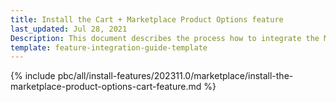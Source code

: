 ```yaml
---
title: Install the Cart + Marketplace Product Options feature
last_updated: Jul 28, 2021
Description: This document describes the process how to integrate the Marketplace Product Options feature into a Spryker project.
template: feature-integration-guide-template
---
```


{% include pbc/all/install-features/202311.0/marketplace/install-the-marketplace-product-options-cart-feature.md %} <!-- To edit, see /_includes/pbc/all/install-features/202311.0/marketplace/install-the-marketplace-product-options-cart-feature.md -->
